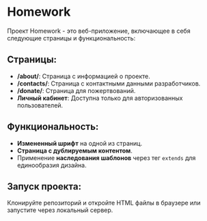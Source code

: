# Homework

Проект Homework - это веб-приложение, включающее в себя следующие страницы и функциональность:

## Страницы:
- **/about/**: Страница с информацией о проекте.
- **/contacts/**: Страница с контактными данными разработчиков.
- **/donate/**: Страница для пожертвований.
- **Личный кабинет**: Доступна только для авторизованных пользователей.

## Функциональность:
- **Измененный шрифт** на одной из страниц.
- **Страница с дублируемым контентом**.
- Применение **наследования шаблонов** через тег `extends` для единообразия дизайна.

## Запуск проекта:
Клонируйте репозиторий и откройте HTML файлы в браузере или запустите через локальный сервер.
